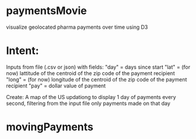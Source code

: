# paymentsMovie
visualize geolocated pharma payments over time using D3

# Intent:
Inputs from  file (.csv or json) with fields:
"day" = days since start
"lat" = (for now) lattitude of the centroid of the zip code of the payment recipient
"long" = (for now) longitude of the centroid of the zip code of the payment recipient
"pay" = dollar value of payment

Create:
A map of the US updationg to display 1 day of payments every second, filtering from the input file only payments made on that day


# movingPayments
